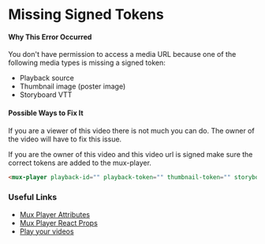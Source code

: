 # Missing Signed Tokens

#### Why This Error Occurred

You don't have permission to access a media URL because one of the following
media types is missing a signed token:

- Playback source
- Thumbnail image (poster image)
- Storyboard VTT

#### Possible Ways to Fix It

If you are a viewer of this video there is not much you can do. The owner of the
video will have to fix this issue.

If you are the owner of this video and this video url is signed make sure the
correct tokens are added to the mux-player.

```html
<mux-player playback-id="" playback-token="" thumbnail-token="" storyboard-token=""></mux-player>
```

### Useful Links

- [Mux Player Attributes](https://github.com/muxinc/elements/tree/main/packages/mux-player#attributes)
- [Mux Player React Props](https://github.com/muxinc/elements/tree/main/packages/mux-player-react#props)
- [Play your videos](https://docs.mux.com/guides/video/play-your-videos)
